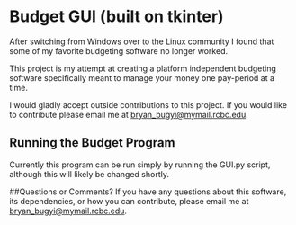 # Budget GUI (built on tkinter)

After switching from Windows over to the Linux community I found that some of my favorite budgeting software no longer worked.

This project is my attempt at creating a platform independent budgeting software specifically meant to manage your money one pay-period at a time.

I would gladly accept outside contributions to this project. If you would like to contribute please email me at bryan_bugyi@mymail.rcbc.edu.

## Running the Budget Program
Currently this program can be run simply by running the GUI.py script, although this will likely be changed shortly. 

##Questions or Comments?
If you have any questions about this software, its dependencies, or how you can contribute, please email me at bryan_bugyi@mymail.rcbc.edu.

